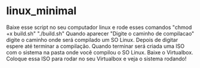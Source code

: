 # linux_minimal

Baixe esse script no seu computador linux e rode esses comandos 
"chmod +x build.sh"
"./build.sh"
Quando aparecer "Digite o caminho de compilacao" digite o caminho onde será compilado um SO Linux.
Depois de digitar espere até terminar a compilação.
Quando terminar será criada uma ISO com o sistema na pasta onde você compilou o SO Linux.
Baixe o Virtualbox.
Coloque essa ISO para rodar no seu Virtualbox e veja o sistema rodando!
